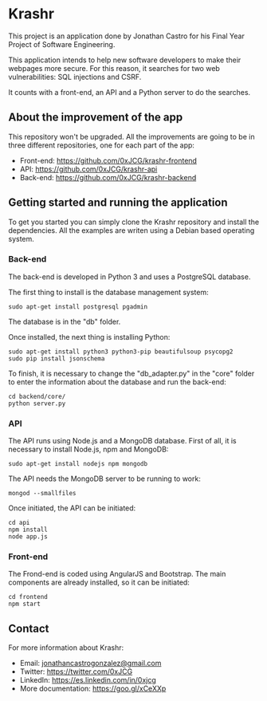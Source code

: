 # Krashr

This project is an application done by Jonathan Castro for his Final Year Project of Software Engineering.

This application intends to help new software developers to make their webpages more secure. For this reason, it searches for two web vulnerabilities: SQL injections and CSRF.

It counts with a front-end, an API and a Python server to do the searches.

## About the improvement of the app

This repository won't be upgraded. All the improvements are going to be in three different repositories, one for each part of the app:

* Front-end: https://github.com/0xJCG/krashr-frontend
* API: https://github.com/0xJCG/krashr-api
* Back-end: https://github.com/0xJCG/krashr-backend

## Getting started and running the application

To get you started you can simply clone the Krashr repository and install the dependencies. All the examples are writen using a Debian based operating system.

### Back-end

The back-end is developed in Python 3 and uses a PostgreSQL database.

The first thing to install is the database management system:
```
sudo apt-get install postgresql pgadmin
```

The database is in the "db" folder.

Once installed, the next thing is installing Python:

```
sudo apt-get install python3 python3-pip beautifulsoup psycopg2
sudo pip install jsonschema
```

To finish, it is necessary to change the "db_adapter.py" in the "core" folder to enter the information about the database and run the back-end:

```
cd backend/core/
python server.py
```

### API

The API runs using Node.js and a MongoDB database. First of all, it is necessary to install Node.js, npm and MongoDB:

```
sudo apt-get install nodejs npm mongodb
```

The API needs the MongoDB server to be running to work:

```
mongod --smallfiles
```

Once initiated, the API can be initiated:

```
cd api
npm install
node app.js
```

### Front-end

The Frond-end is coded using AngularJS and Bootstrap. The main components are already installed, so it can be initiated:

```
cd frontend
npm start
```

## Contact

For more information about Krashr:

* Email: jonathancastrogonzalez@gmail.com
* Twitter: https://twitter.com/0xJCG
* LinkedIn: https://es.linkedin.com/in/0xjcg
* More documentation: https://goo.gl/xCeXXp
